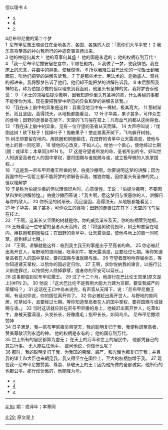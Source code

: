 ﻿





 但以理书 4




* [<](bible/DAN03.md)
* [4](bible/DAN.md)
* [>](bible/DAN05.md)



 
4尼布甲尼撒的第二个梦  
1  尼布甲尼撒王晓谕住在全地各方、各国、各族的人说：「愿你们大享平安！ 
2 我乐意将至高的神向我所行的神迹奇事宣扬出来。  
3 他的神迹何其大！ 他的奇事何其盛！ 他的国是永远的； 他的权柄存到万代！  
4 「我—尼布甲尼撒安居在宫中，平顺在殿内。 
5 我做了一梦，使我惧怕。我在床上的思念，并脑中的异象，使我惊惶。 
6 所以我降旨召巴比伦的一切哲士到我面前，叫他们把梦的讲解告诉我。 
7 于是那些术士、用法术的、迦勒底人、观兆的都进来，我将那梦告诉了他们，他们却不能把梦的讲解告诉我。 
8 末后那照我神的名，称为伯提沙撒的但以理来到我面前，他里头有圣神的灵，我将梦告诉他说： 
9 『术士的领袖伯提沙撒啊，因我知道你里头有圣神的灵，什么奥秘的事都不能使你为难。现在要把我梦中所见的异象和梦的讲解告诉我。』  
10 「我在床上脑中的异象是这样：我看见地当中有一棵树，极其高大。 
11 那树渐长，而且坚固，高得顶天，从地极都能看见， 
12 叶子华美，果子甚多，可作众生的食物；田野的走兽卧在荫下，天空的飞鸟宿在枝上；凡有血气的都从这树得食。  
13 「我在床上脑中的异象，见有一位守望的圣者从天而降。 
14 大声呼叫说：『伐倒这树！砍下枝子！摇掉叶子！抛散果子！使走兽离开树下，飞鸟躲开树枝。 
15 树丕却要留在地内，用铁圈和铜圈箍住，在田野的青草中让天露滴湿，使他与地上的兽一同吃草， 
16 使他的心改变，不如人心，给他一个兽心，使他经过七期[期：或译年；本章同](#FN
1)。 
17 这是守望者所发的命，圣者所出的令，好叫世人知道至高者在人的国中掌权，要将国赐与谁就赐与谁，或立极卑微的人执掌国权。』  
18 「这是我—尼布甲尼撒王所做的梦。伯提沙撒啊，你要说明这梦的讲解；因为我国中的一切哲士都不能将梦的讲解告诉我，惟独你能，因你里头有圣神的灵。」 但以理解梦  
19 于是称为伯提沙撒的但以理惊讶片时，心意惊惶。王说：「伯提沙撒啊，不要因梦和梦的讲解惊惶。」伯提沙撒回答说：「我主啊，愿这梦归与恨恶你的人，讲解归与你的敌人。 
20 你所见的树渐长，而且坚固，高得顶天，从地极都能看见； 
21 叶子华美，果子甚多，可作众生的食物；田野的走兽住在其下；天空的飞鸟宿在枝上。  
22 「王啊，这渐长又坚固的树就是你。你的威势渐长及天，你的权柄管到地极。 
23 王既看见一位守望的圣者从天而降，说：『将这树砍伐毁坏，树丕却要留在地内，用铁圈和铜圈箍住；在田野的青草中，让天露滴湿，使他与地上的兽一同吃草，直到经过七期。』  
24 「王啊，讲解就是这样：临到我主我王的事是出于至高者的命。 
25 你必被赶出离开世人，与野地的兽同居，吃草如牛，被天露滴湿，且要经过七期。等你知道至高者在人的国中掌权，要将国赐与谁就赐与谁。 
26 守望者既吩咐存留树丕，等你知道诸天掌权，以后你的国必定归你。 
27 王啊，求你悦纳我的谏言，以施行公义断绝罪过，以怜悯穷人除掉罪孽，或者你的平安可以延长。」  
28 这事都临到尼布甲尼撒王。 
29 过了十二个月，他游行在巴比伦王宫里[原文是上](#FN
2)。 
30 他说：「这大巴比伦不是我用大能大力建为京都，要显我威严的荣耀吗？」 
31 这话在王口中尚未说完，有声音从天降下，说：「尼布甲尼撒王啊，有话对你说，你的国位离开你了。 
32 你必被赶出离开世人，与野地的兽同居，吃草如牛，且要经过七期。等你知道至高者在人的国中掌权，要将国赐与谁就赐与谁。」 
33 当时这话就应验在尼布甲尼撒的身上，他被赶出离开世人，吃草如牛，身被天露滴湿，头发长长，好像鹰毛；指甲长长，如同鸟爪。 尼布甲尼撒颂赞神  
34 日子满足，我—尼布甲尼撒举目望天，我的聪明复归于我，我便称颂至高者，赞美尊敬活到永远的神。 他的权柄是永有的； 他的国存到万代。  
35 世上所有的居民都算为虚无； 在天上的万军和世上的居民中， 他都凭自己的意旨行事。 无人能拦住他手， 或问他说，你做什么呢？  
36 那时，我的聪明复归于我，为我国的荣耀、威严，和光耀也都复归于我；并且我的谋士和大臣也来朝见我。我又得坚立在国位上，至大的权柄加增于我。 
37 现在我—尼布甲尼撒赞美、尊崇、恭敬天上的王；因为他所做的全都诚实，他所行的也都公平。那行动骄傲的，他能降为卑。 
* [<](bible/DAN03.md)
* [4](bible/DAN.md)
* [>](bible/DAN05.md)





---


[4:16:](#V16)
期：或译年；本章同


[4:29:](#V29)
原文是上




---









